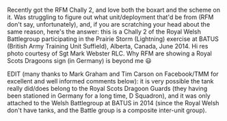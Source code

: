 Recently got the RFM Chally 2, and love both the boxart and the scheme on it. Was struggling to figure out what unit/deployment that'd be from (RFM don't say, unfortunately), and, if you are scratching your head about the same reason, here's the answer: this is a Chally 2 of the Royal Welsh Battlegroup participating in the Prairie Storm (Lightning) exercise at BATUS (British Army Training Unit Suffield), Alberta, Canada, June 2014. Hi res photo courtesy of Sgt Mark Webster RLC. Why RFM are showing a Royal Scots Dragoons sign (in Germany) is beyond me 😃

EDIT (many thanks to Mark Graham and Tim Carson on Facebook/TMM for excellent and well informed comments below): it is very possible the tank really did/does belong to the Royal Scots Dragoon Guards (they having been stationed in Germany for a long time, D Squadron), and it was only attached to the Welsh Battlegroup at BATUS in 2014 (since the Royal Welsh don't have tanks, and the Battle group is a composite inter-unit group).
